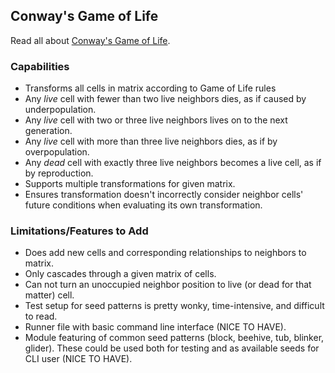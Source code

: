 ## Conway's Game of Life

Read all about [Conway's Game of Life](https://en.wikipedia.org/wiki/Conway's_Game_of_Life).

### Capabilities

*   Transforms all cells in matrix according to Game of Life rules
  *   Any _live_ cell with fewer than two live neighbors dies, as if caused by underpopulation.
  *   Any _live_ cell with two or three live neighbors lives on to the next generation.
  *   Any _live_ cell with more than three live neighbors dies, as if by overpopulation.
  *   Any _dead_ cell with exactly three live neighbors becomes a live cell, as if by reproduction.
*   Supports multiple transformations for given matrix.
*   Ensures transformation doesn't incorrectly consider neighbor cells' future conditions when evaluating its own transformation.

### Limitations/Features to Add

*   Does add new cells and corresponding relationships to neighbors to matrix.
  *   Only cascades through a given matrix of cells.
  *   Can not turn an unoccupied neighbor position to live (or dead for that matter) cell.
*   Test setup for seed patterns is pretty wonky, time-intensive, and difficult to read.
*   Runner file with basic command line interface (NICE TO HAVE).
*   Module featuring of common seed patterns (block, beehive, tub, blinker, glider). These could be used both for testing and as available seeds for CLI user (NICE TO HAVE).
